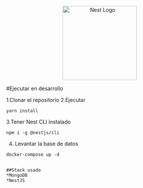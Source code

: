 <p align="center">
  <a href="http://nestjs.com/" target="blank"><img src="https://nestjs.com/img/logo-small.svg" width="200" alt="Nest Logo" /></a>
</p>

#Ejecutar en desarrollo

1.Clonar el repositorio
2.Ejecutar

```
yarn install
```
3.Tener Nest CLI instalado
```
npm i -g @nestjs/cli
```

4. Levantar la base de datos
```
docker-compose up -d


##Stack usado
*MongoDB
*NestJS